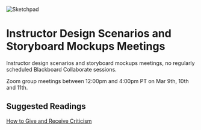![Sketchpad](../../assets/images/common/4328394839_e632f7c98d_b.jpg ':class=banner-image')

# Instructor Design Scenarios and Storyboard Mockups Meetings

Instructor design scenarios and storyboard mockups meetings, no regularly scheduled Blackboard Collaborate sessions.

Zoom group meetings between 12:00pm and 4:00pm PT on Mar 9th, 10th and 11th.

## Suggested Readings  
[How to Give and Receive Criticism](http://scottberkun.com/essays/35-how-to-give-and-receive-criticism/)  

